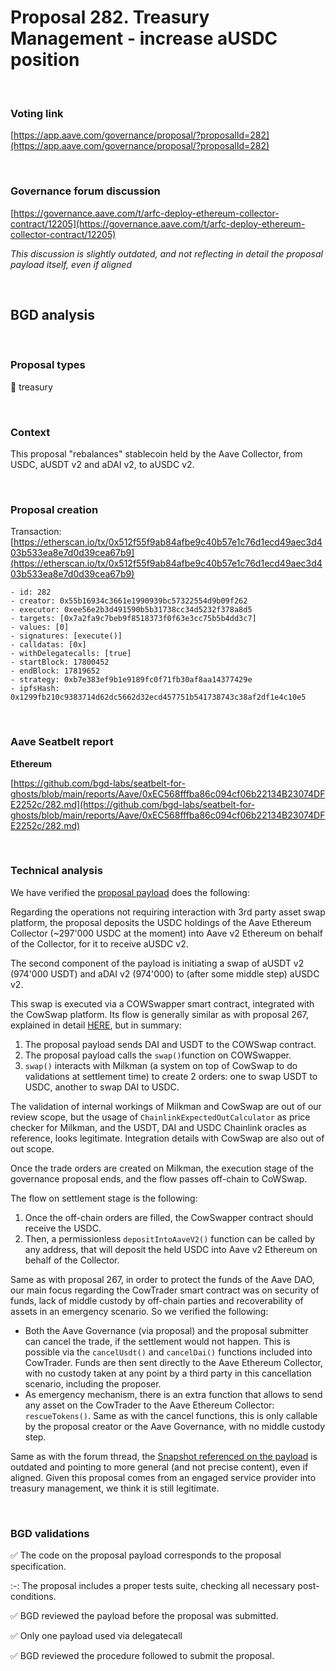 # Proposal 282. Treasury Management - increase aUSDC position

<br>

### Voting link

[https://app.aave.com/governance/proposal/?proposalId=282](https://app.aave.com/governance/proposal/?proposalId=282)

<br>

### Governance forum discussion

[https://governance.aave.com/t/arfc-deploy-ethereum-collector-contract/12205](https://governance.aave.com/t/arfc-deploy-ethereum-collector-contract/12205)

*This discussion is slightly outdated, and not reflecting in detail the proposal payload itself, even if aligned*

<br>

## BGD analysis

<br>

### Proposal types

:bank: treasury

<br>

### Context

This proposal "rebalances" stablecoin held by the Aave Collector, from USDC, aUSDT v2 and aDAI v2, to aUSDC v2.


<br>

### Proposal creation

Transaction: [https://etherscan.io/tx/0x512f55f9ab84afbe9c40b57e1c76d1ecd49aec3d403b533ea8e7d0d39cea67b9](https://etherscan.io/tx/0x512f55f9ab84afbe9c40b57e1c76d1ecd49aec3d403b533ea8e7d0d39cea67b9)

```
- id: 282
- creator: 0x55b16934c3661e1990939bc57322554d9b09f262
- executor: 0xee56e2b3d491590b5b31738cc34d5232f378a8d5
- targets: [0x7a2fa9c7beb9f8518373f0f63e3cc75b5b4dd3c7]
- values: [0]
- signatures: [execute()]
- calldatas: [0x]
- withDelegatecalls: [true]
- startBlock: 17800452
- endBlock: 17819652
- strategy: 0xb7e383ef9b1e9189fc0f71fb30af8aa14377429e
- ipfsHash: 0x1299fb210c9383714d62dc5662d32ecd457751b541738743c38af2df1e4c10e5
```

<br>

### Aave Seatbelt report

**Ethereum**

[https://github.com/bgd-labs/seatbelt-for-ghosts/blob/main/reports/Aave/0xEC568fffba86c094cf06b22134B23074DFE2252c/282.md](https://github.com/bgd-labs/seatbelt-for-ghosts/blob/main/reports/Aave/0xEC568fffba86c094cf06b22134B23074DFE2252c/282.md)


<br>

### Technical analysis

We have verified the [proposal payload](https://etherscan.io/address/0x7a2fa9c7beb9f8518373f0f63e3cc75b5b4dd3c7#code#F1#L18) does the following:

Regarding the operations not requiring interaction with 3rd party asset swap platform, the proposal deposits the USDC holdings of the Aave Ethereum Collector (~297'000 USDC at the moment) into Aave v2 Ethereum on behalf of the Collector, for it to receive aUSDC v2.

The second component of the payload is initiating a swap of aUSDT v2 (974'000 USDT) and aDAI v2 (974'000) to (after some middle step) aUSDC v2.

This swap is executed via a COWSwapper smart contract, integrated with the CowSwap platform. Its flow is generally similar as with proposal 267, explained in detail [HERE](./267-treasury-management-bal-weth.md), but in summary:
1. The proposal payload sends DAI and USDT to the COWSwap contract.
2. The proposal payload calls the `swap()`function on COWSwapper.
3. `swap()` interacts with Milkman (a system on top of CowSwap to do validations at settlement time) to create 2 orders: one to swap USDT to USDC, another to swap DAI to USDC.

The validation of internal workings of Milkman and CowSwap are out of our review scope, but the usage of `ChainlinkExpectedOutCalculator` as price checker for Milkman, and the USDT, DAI and USDC Chainlink oracles as reference, looks legitimate.
Integration details with CowSwap are also out of out scope.

Once the trade orders are created on Milkman, the execution stage of the governance proposal ends, and the flow passes off-chain to CoWSwap.

The flow on settlement stage is the following:
1. Once the off-chain orders are filled, the CowSwapper contract should receive the USDC.
2. Then, a permissionless `depositIntoAaveV2()` function can be called by any address, that will deposit the held USDC into Aave v2 Ethereum on behalf of the Collector.

Same as with proposal 267, in order to protect the funds of the Aave DAO, our main focus regarding the CowTrader smart contract was on security of funds, lack of middle custody by off-chain parties and recoverability of assets in an emergency scenario. So we verified the following:
- Both the Aave Governance (via proposal) and the proposal submitter can cancel the trade, if the settlement would not happen. This is possible via the `cancelUsdt()` and `cancelDai()` functions included into CowTrader. Funds are then sent directly to the Aave Ethereum Collector, with no custody taken at any point by a third party in this cancellation scenario, including the proposer.
- As emergency mechanism, there is an extra function that allows to send any asset on the CowTrader to the Aave Ethereum Collector: `rescueTokens()`. Same as with the cancel functions, this is only callable by the proposal creator or the Aave Governance, with no middle custody step.

Same as with the forum thread, the [Snapshot referenced on the payload](https://snapshot.org/#/aave.eth/proposal/0xb4141f12f7ec8e037e6320912b5673fcc5909457d9f6201c018d5c15e5aa5083) is outdated and pointing to more general (and not precise content), even if aligned.
Given this proposal comes from an engaged service provider into treasury management, we think it is still legitimate.



<br>

### BGD validations

:white_check_mark: The code on the proposal payload corresponds to the proposal specification.

:-: The proposal includes a proper tests suite, checking all necessary post-conditions.

:white_check_mark: BGD reviewed the payload before the proposal was submitted.

:white_check_mark: Only one payload used via delegatecall

:white_check_mark: BGD reviewed the procedure followed to submit the proposal.
